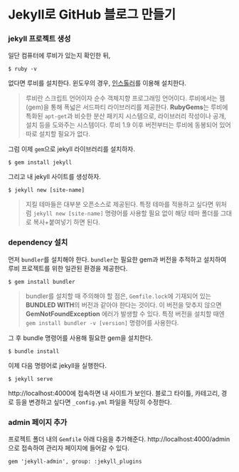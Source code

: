 # Jekyll로 GitHub 블로그 만들기

### jekyll 프로젝트 생성
일단 컴퓨터에 루비가 있는지 확인한 뒤,

    $ ruby -v
    
없다면 루비를 설치한다.
윈도우의 경우, [인스톨러](https://rubyinstaller.org/downloads/)를 이용해 설치한다.

> 루비란 스크립트 언어이자 순수 객체지향 프로그래밍 언어이다. 루비에서는 젬(gem)을 통해 폭넓은 서드파티 라이브러리를 제공한다. 
**RubyGems**는 루비에 특화된 `apt-get`과 비슷한 분산 패키지 시스템으로, 라이브러리 작성이나 공개, 설치 등을 도와주는 시스템이다.
루비 1.9 이후 버전부터는 루비에 동봉되어 있어 따로 설치할 필요가 없다.

그럼 이제 `gem`으로 jekyll 라이브러리를 설치하자.

    $ gem install jekyll
    
그리고 내 jekyll 사이트를 생성하자.

    $ jekyll new [site-name]
    
> 지킬 테마들은 대부분 오픈소스로 제공된다.
특정 테마를 적용하고 싶다면 위처럼 `jekyll new [site-name]` 명령어를 사용할 필요 없이 해당 테마 폴더를 그대로 복사+붙여넣기 하면 된다.

### dependency 설치

먼저 `bundler`를 설치해야 한다. 
`bundler`는 필요한 gem과 버전을 추적하고 설치하여 루비 프로젝트를 위한 일관된 환경을 제공한다.

    $ gem install bundler

> bundler를 설치할 때 주의해야 할 점은, `Gemfile.lock`에 기재되어 있는 **BUNDLED WITH**의 버전과 같아야 한다는 것이다.
이 버전을 맞추지 않으면 **GemNotFoundException** 에러가 발생할 수 있다. 
특정 버전을 설치할 때엔 `gem install bundler -v [version]` 명령어를 사용한다.
    
그 후 bundle 명령어를 사용해 필요한 gem을 설치한다.

    $ bundle install

이제 다음 명령어로 jekyll을 실행한다.

    $ jekyll serve 
    
http://localhost:4000에 접속하면 내 사이트가 보인다.
블로그 타이틀, 카테고리, 경로 등을 변경하고 싶다면 `_config.yml` 파일을 적당히 수정한다.

### admin 페이지 추가
프로젝트 폴더 내의 `Gemfile` 아래 다음을 추가해준다.
http://localhost:4000/admin으로 접속하여 관리자 페이지에 들어갈 수 있다.

    gem 'jekyll-admin', group: :jekyll_plugins
    